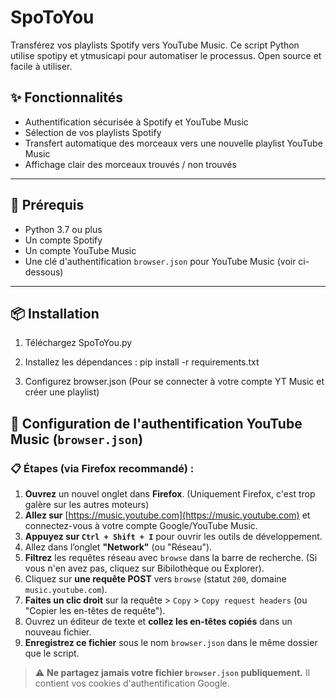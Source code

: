 # SpoToYou

Transférez vos playlists Spotify vers YouTube Music. Ce script Python utilise spotipy et ytmusicapi pour automatiser le processus. Open source et facile à utiliser.

## ✨ Fonctionnalités

- Authentification sécurisée à Spotify et YouTube Music
- Sélection de vos playlists Spotify
- Transfert automatique des morceaux vers une nouvelle playlist YouTube Music
- Affichage clair des morceaux trouvés / non trouvés

---

## 🔧 Prérequis

- Python 3.7 ou plus
- Un compte Spotify
- Un compte YouTube Music
- Une clé d'authentification `browser.json` pour YouTube Music (voir ci-dessous)

---

## 📦 Installation

1. Téléchargez SpoToYou.py

2. Installez les dépendances : pip install -r requirements.txt

3. Configurez browser.json (Pour se connecter à votre compte YT Music et créer une playlist)

## 🔐 Configuration de l'authentification YouTube Music (`browser.json`)

### 📋 Étapes (via Firefox recommandé) :

1. **Ouvrez** un nouvel onglet dans **Firefox**. (Uniquement Firefox, c'est trop galère sur les autres moteurs)
2. **Allez sur** [https://music.youtube.com](https://music.youtube.com) et connectez-vous à votre compte Google/YouTube Music.
3. **Appuyez sur `Ctrl + Shift + I`** pour ouvrir les outils de développement.
4. Allez dans l’onglet **"Network"** (ou "Réseau").
5. **Filtrez** les requêtes réseau avec `browse` dans la barre de recherche. (Si vous n'en avez pas, cliquez sur Bibilothèque ou Explorer).
6. Cliquez sur **une requête POST** vers `browse` (statut `200`, domaine `music.youtube.com`).
7. **Faites un clic droit** sur la requête > `Copy` > `Copy request headers` (ou "Copier les en-têtes de requête").
8. Ouvrez un éditeur de texte et **collez les en-têtes copiés** dans un nouveau fichier.
9. **Enregistrez ce fichier** sous le nom `browser.json` dans le même dossier que le script.

> ⚠️ **Ne partagez jamais votre fichier `browser.json` publiquement.** Il contient vos cookies d'authentification Google.
